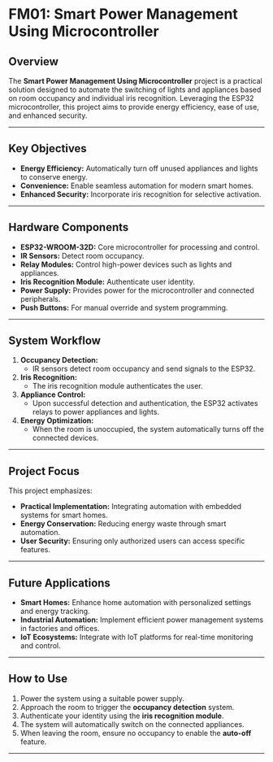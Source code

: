# FM01: Smart Power Management Using Microcontroller

## Overview
The **Smart Power Management Using Microcontroller** project is a practical solution designed to automate the switching of lights and appliances based on room occupancy and individual iris recognition. Leveraging the ESP32 microcontroller, this project aims to provide energy efficiency, ease of use, and enhanced security.

---

## Key Objectives
- **Energy Efficiency:** Automatically turn off unused appliances and lights to conserve energy.
- **Convenience:** Enable seamless automation for modern smart homes.
- **Enhanced Security:** Incorporate iris recognition for selective activation.

---

## Hardware Components
- **ESP32-WROOM-32D:** Core microcontroller for processing and control.
- **IR Sensors:** Detect room occupancy.
- **Relay Modules:** Control high-power devices such as lights and appliances.
- **Iris Recognition Module:** Authenticate user identity.
- **Power Supply:** Provides power for the microcontroller and connected peripherals.
- **Push Buttons:** For manual override and system programming.

---

## System Workflow
1. **Occupancy Detection:**
   - IR sensors detect room occupancy and send signals to the ESP32.
2. **Iris Recognition:**
   - The iris recognition module authenticates the user.
3. **Appliance Control:**
   - Upon successful detection and authentication, the ESP32 activates relays to power appliances and lights.
4. **Energy Optimization:**
   - When the room is unoccupied, the system automatically turns off the connected devices.

---

## Project Focus
This project emphasizes:
- **Practical Implementation:** Integrating automation with embedded systems for smart homes.
- **Energy Conservation:** Reducing energy waste through smart automation.
- **User Security:** Ensuring only authorized users can access specific features.

---

## Future Applications
- **Smart Homes:** Enhance home automation with personalized settings and energy tracking.
- **Industrial Automation:** Implement efficient power management systems in factories and offices.
- **IoT Ecosystems:** Integrate with IoT platforms for real-time monitoring and control.

---

## How to Use
1. Power the system using a suitable power supply.
2. Approach the room to trigger the **occupancy detection** system.
3. Authenticate your identity using the **iris recognition module**.
4. The system will automatically switch on the connected appliances.
5. When leaving the room, ensure no occupancy to enable the **auto-off** feature.

---
